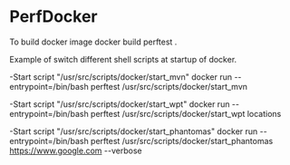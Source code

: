 # PerfDocker

To build docker image
   docker build perftest .



Example of switch different shell scripts at startup of docker.

-Start script "/usr/src/scripts/docker/start_mvn"
	docker run --entrypoint=/bin/bash perftest /usr/src/scripts/docker/start_mvn

-Start script "/usr/src/scripts/docker/start_wpt"
	docker run --entrypoint=/bin/bash perftest /usr/src/scripts/docker/start_wpt locations

-Start script "/usr/src/scripts/docker/start_phantomas"
	docker run --entrypoint=/bin/bash perftest /usr/src/scripts/docker/start_phantomas https://www.google.com --verbose

 
